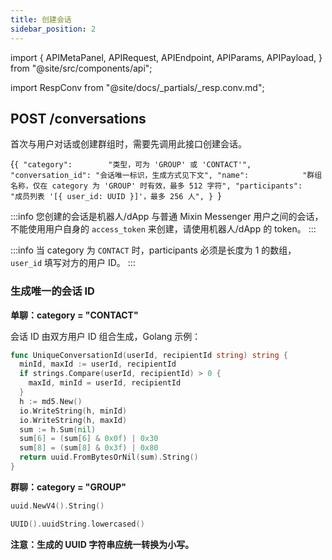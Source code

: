 ```yaml
---
title: 创建会话
sidebar_position: 2
---
```


import {
  APIMetaPanel,
  APIRequest,
  APIEndpoint,
  APIParams,
  APIPayload,
} from "@site/src/components/api";

import RespConv from "@site/docs/_partials/_resp.conv.md";

## POST /conversations

首次与用户对话或创建群组时，需要先调用此接口创建会话。

<APIEndpoint url="/conversations" />

<APIMetaPanel scope="Authorized" />

<APIPayload>{`{
  "category":        "类型，可为 'GROUP' 或 'CONTACT'",
  "conversation_id": "会话唯一标识，生成方式见下文",
  "name":            "群组名称，仅在 category 为 'GROUP' 时有效，最多 512 字符",
  "participants":    "成员列表 '[{ user_id: UUID }]'，最多 256 人",
}
`}</APIPayload>

:::info
您创建的会话是机器人/dApp 与普通 Mixin Messenger 用户之间的会话，不能使用用户自身的 `access_token` 来创建，请使用机器人/dApp 的 token。
:::

:::info
当 category 为 `CONTACT` 时，participants 必须是长度为 1 的数组，`user_id` 填写对方的用户 ID。
:::

<APIRequest
  title="Create a Conversation"
  method="POST"
  url="/conversations --data PAYLOAD"
/>

<RespConv />

### 生成唯一的会话 ID

**单聊：category = "CONTACT"**

会话 ID 由双方用户 ID 组合生成，Golang 示例：

```go
func UniqueConversationId(userId, recipientId string) string {
  minId, maxId := userId, recipientId
  if strings.Compare(userId, recipientId) > 0 {
    maxId, minId = userId, recipientId
  }
  h := md5.New()
  io.WriteString(h, minId)
  io.WriteString(h, maxId)
  sum := h.Sum(nil)
  sum[6] = (sum[6] & 0x0f) | 0x30
  sum[8] = (sum[8] & 0x3f) | 0x80
  return uuid.FromBytesOrNil(sum).String()
}
```

**群聊：category = "GROUP"**

```go title="golang"
uuid.NewV4().String()
```

```swift title="swift"
UUID().uuidString.lowercased()
```

**注意：生成的 UUID 字符串应统一转换为小写。**
